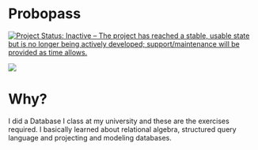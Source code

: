 # Probopass

<a href="http://www.repostatus.org/#inactive"><img src="http://www.repostatus.org/badges/latest/inactive.svg" alt="Project Status: Inactive – The project has reached a stable, usable state but is no longer being actively developed; support/maintenance will be provided as time allows." /></a>

<img src="https://www.serebii.net/pokearth/sprites/dp/476.png">

# Why?

I did a Database I class at my university and these are the exercises required. I basically learned about relational algebra, structured query language and projecting and modeling databases.
